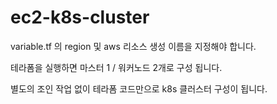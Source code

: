 # ec2-k8s-cluster

variable.tf 의 region 및 aws 리소스 생성 이름을 지정해야 합니다. 

테라폼을 실행하면 마스터 1 / 워커노드 2개로 구성 됩니다. 

별도의 조인 작업 없이 테라폼 코드만으로 k8s 클러스터 구성이 됩니다. 

